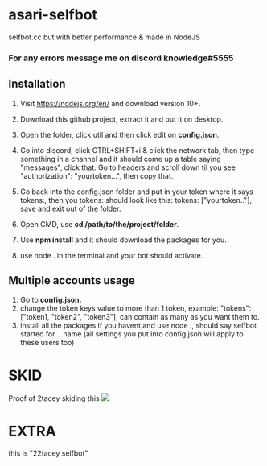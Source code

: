 # asari-selfbot
selfbot.cc but with better performance &amp; made in NodeJS

### For any errors message me on discord knowledge#5555


## Installation 

1. Visit https://nodejs.org/en/ and download version 10+.
2. Download this github project, extract it and put it on desktop.
3. Open the folder, click util and then click edit on **config.json**. 
4. Go into discord, click CTRL+SHIFT+i & click the network tab, then type something in a channel and it should come up a table saying "messages", click that. Go to headers and scroll down til you see "authorization": "yourtoken...", then copy that.

5. Go back into the config.json folder and put in your token where it says tokens:, then you tokens: should look like this: tokens: ["yourtoken.."]‎‎, save and exit out of the folder.


6. Open CMD, use **cd /path/to/the/project/folder**.
7. Use **npm install** and it should download the packages for you.
8. use node . in the terminal and your bot should activate.


## Multiple accounts usage

1. Go to **config.json.**
2. change the token keys value to more than 1 token, example: "tokens": ‎‎["token1, "token2", "token3"]‎‎, can contain as many as you want them to.
3. install all the packages if you havent and use node ., should say selfbot started for ...name (all settings you put into config.json will apply to these users too)

# SKID
Proof of 2tacey skiding this
<img src = "https://i.imgur.com/Gf3VoC5.png">

# EXTRA
this is "22tacey selfbot" 
